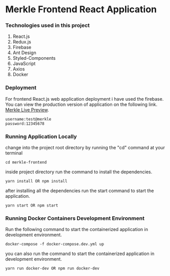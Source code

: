 # Merkle Frontend React Application

### Technologies used in this project

1. React.js
1. Redux.js
1. Firebase
1. Ant Design
1. Styled-Components
1. JavaScript
1. Axios
1. Docker

### Deployment

For frontend React.js web application deployment i have used the firebase. You can view the production version of application on the following link.
[Merkle Live Preview](https://merkle-app.web.app/login).

```
username:test@merkle
password:12345678
```

### Running Application Locally

change into the project root directory by running the "cd" command at your terminal

```
cd merkle-frontend
```

inside project directory run the command to install the dependencies.

```
yarn install OR npm install
```

after installing all the dependencies run the start command to start the application.

```
yarn start OR npm start
```

### Running Docker Containers Development Environment

Run the following command to start the containerized application in development environment.

```
docker-compose -f docker-compose.dev.yml up
```

you can also run the command to start the containerized application in development environment.

```
yarn run docker-dev OR npm run docker-dev
```
